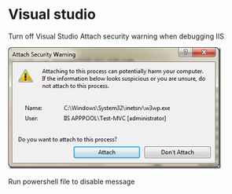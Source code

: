 # Visual studio #

Turn off Visual Studio Attach security warning when debugging IIS


![](sample-dialog.png)

Run powershell file to disable message
